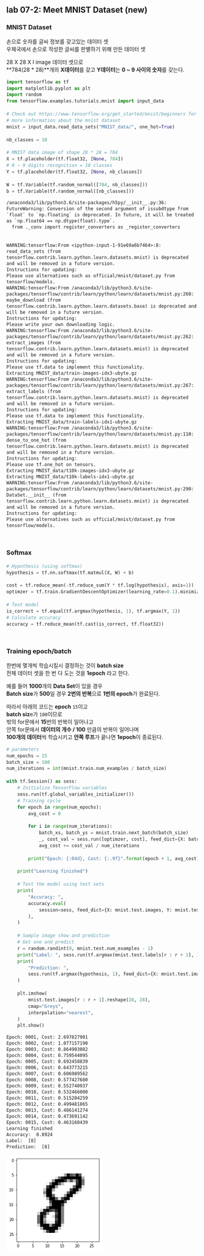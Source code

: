 
## lab 07-2: Meet MNIST Dataset (new)

### MNIST Dataset
손으로 숫자를 글씨 정보를 갖고있는 데이터 셋<br/>
우체국에서 손으로 작성한 글씨를 판별하기 위해 만든 데이터 셋

28 X 28 X I image 데이터 셋으로<br/>
**784(28 * 28)**개의 **X데이터**를 갖고 **Y데이터**는 **0 ~ 9 사이의 숫자**를 갖는다.<br/>


```python
import tensorflow as tf
import matplotlib.pyplot as plt
import random
from tensorflow.examples.tutorials.mnist import input_data

# Check out https://www.tensorflow.org/get_started/mnist/beginners for
# more information about the mnist dataset
mnist = input_data.read_data_sets("MNIST_data/", one_hot=True)

nb_classes = 10

# MNIST data image of shape 28 * 28 = 784
X = tf.placeholder(tf.float32, [None, 784])
# 0 ~ 9 digits recognition = 10 classes
Y = tf.placeholder(tf.float32, [None, nb_classes])

W = tf.Variable(tf.random_normal([784, nb_classes]))
b = tf.Variable(tf.random_normal([nb_classes]))
```

    /anaconda3/lib/python3.6/site-packages/h5py/__init__.py:36: FutureWarning: Conversion of the second argument of issubdtype from `float` to `np.floating` is deprecated. In future, it will be treated as `np.float64 == np.dtype(float).type`.
      from ._conv import register_converters as _register_converters


    WARNING:tensorflow:From <ipython-input-1-91e69a6b7464>:8: read_data_sets (from tensorflow.contrib.learn.python.learn.datasets.mnist) is deprecated and will be removed in a future version.
    Instructions for updating:
    Please use alternatives such as official/mnist/dataset.py from tensorflow/models.
    WARNING:tensorflow:From /anaconda3/lib/python3.6/site-packages/tensorflow/contrib/learn/python/learn/datasets/mnist.py:260: maybe_download (from tensorflow.contrib.learn.python.learn.datasets.base) is deprecated and will be removed in a future version.
    Instructions for updating:
    Please write your own downloading logic.
    WARNING:tensorflow:From /anaconda3/lib/python3.6/site-packages/tensorflow/contrib/learn/python/learn/datasets/mnist.py:262: extract_images (from tensorflow.contrib.learn.python.learn.datasets.mnist) is deprecated and will be removed in a future version.
    Instructions for updating:
    Please use tf.data to implement this functionality.
    Extracting MNIST_data/train-images-idx3-ubyte.gz
    WARNING:tensorflow:From /anaconda3/lib/python3.6/site-packages/tensorflow/contrib/learn/python/learn/datasets/mnist.py:267: extract_labels (from tensorflow.contrib.learn.python.learn.datasets.mnist) is deprecated and will be removed in a future version.
    Instructions for updating:
    Please use tf.data to implement this functionality.
    Extracting MNIST_data/train-labels-idx1-ubyte.gz
    WARNING:tensorflow:From /anaconda3/lib/python3.6/site-packages/tensorflow/contrib/learn/python/learn/datasets/mnist.py:110: dense_to_one_hot (from tensorflow.contrib.learn.python.learn.datasets.mnist) is deprecated and will be removed in a future version.
    Instructions for updating:
    Please use tf.one_hot on tensors.
    Extracting MNIST_data/t10k-images-idx3-ubyte.gz
    Extracting MNIST_data/t10k-labels-idx1-ubyte.gz
    WARNING:tensorflow:From /anaconda3/lib/python3.6/site-packages/tensorflow/contrib/learn/python/learn/datasets/mnist.py:290: DataSet.__init__ (from tensorflow.contrib.learn.python.learn.datasets.mnist) is deprecated and will be removed in a future version.
    Instructions for updating:
    Please use alternatives such as official/mnist/dataset.py from tensorflow/models.


<br/>

### Softmax


```python
# Hypothesis (using softmax)
hypothesis = tf.nn.softmax(tf.matmul(X, W) + b)

cost = tf.reduce_mean(-tf.reduce_sum(Y * tf.log(hypothesis), axis=1))
optimzer = tf.train.GradientDescentOptimizer(learning_rate=0.1).minimize(cost)

# Test model
is_correct = tf.equal(tf.argmax(hypothesis, 1), tf.argmax(Y, 1))
# Calculate accuracy
accuracy = tf.reduce_mean(tf.cast(is_correct, tf.float32))
```

<br/>

### Training epoch/batch
한번에 몇개씩 학습시킬시 결정하는 것이 **batch size**<br/>
전체 데이터 셋을 한 번 다 도는 것을 **1epoch** 라고 한다.

예를 들어 **1000**개의 **Data Set**이 있을 경우<br/>
**Batch size**가 **500**일 경우 **2번의 반복**으로 **1번의 epoch**가 완료된다.

따라서 아래의 코드는 **epoch** `15`이고<br/>
**batch siz**e가 `100`이므로<br/>
밖의 for문에서 **15**번의 반복이 일어나고<br/>
안쪽 for문에서 **데이터의 개수 / 100** 만큼의 반복이 일어나며<br/>
**100개의 데이터**씩 학습시키고 **안쪽 루프**가 끝나면 **1epoch**이 종료된다.<br/>


```python
# parameters
num_epochs = 15
batch_size = 100
num_iterations = int(mnist.train.num_examples / batch_size)

with tf.Session() as sess:
    # Initialize TensorFlow variables
    sess.run(tf.global_variables_initializer())
    # Training cycle
    for epoch in range(num_epochs):
        avg_cost = 0

        for i in range(num_iterations):
            batch_xs, batch_ys = mnist.train.next_batch(batch_size)
            _, cost_val = sess.run([optimzer, cost], feed_dict={X: batch_xs, Y: batch_ys})
            avg_cost += cost_val / num_iterations

        print("Epoch: {:04d}, Cost: {:.9f}".format(epoch + 1, avg_cost))
                                                   
    print("Learning finished")

    # Test the model using test sets
    print(
        "Accuracy: ",
        accuracy.eval(
            session=sess, feed_dict={X: mnist.test.images, Y: mnist.test.labels}
        ),
    )
    
    # Sample image show and prediction
    # Get one and predict
    r = random.randint(0, mnist.test.num_examples - 1)
    print("Label: ", sess.run(tf.argmax(mnist.test.labels[r : r + 1], 1)))
    print(
        "Prediction: ",
        sess.run(tf.argmax(hypothesis, 1), feed_dict={X: mnist.test.images[r : r + 1]}),
    )

    plt.imshow(
        mnist.test.images[r : r + 1].reshape(28, 28),
        cmap="Greys",
        interpolation="nearest",
    )
    plt.show()
```

    Epoch: 0001, Cost: 2.697827901
    Epoch: 0002, Cost: 1.077157190
    Epoch: 0003, Cost: 0.864903082
    Epoch: 0004, Cost: 0.759544095
    Epoch: 0005, Cost: 0.692458839
    Epoch: 0006, Cost: 0.643773215
    Epoch: 0007, Cost: 0.606989562
    Epoch: 0008, Cost: 0.577427680
    Epoch: 0009, Cost: 0.552740937
    Epoch: 0010, Cost: 0.532466000
    Epoch: 0011, Cost: 0.515204259
    Epoch: 0012, Cost: 0.499481865
    Epoch: 0013, Cost: 0.486141274
    Epoch: 0014, Cost: 0.473691142
    Epoch: 0015, Cost: 0.463160439
    Learning finished
    Accuracy:  0.8924
    Label:  [8]
    Prediction:  [8]



![png](output_5_1.png)

